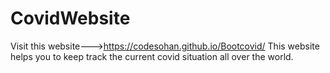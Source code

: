 # CovidWebsite
Visit this website--->https://codesohan.github.io/Bootcovid/
This website helps you to keep track the current covid situation all over the world.

